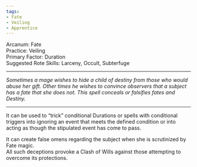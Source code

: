 ```yaml
---
tags:
- Fate
- Veiling
- Apprentice
---
```


Arcanum: Fate\
Practice: Veiling\
Primary Factor: Duration\
Suggested Rote Skills: Larceny, Occult, Subterfuge

---

_Sometimes a mage wishes to hide a child of destiny from those who would abuse her gift. Other times he wishes to convince observers that a subject has a fate that she does not. This spell conceals or falsifies fates and Destiny._

---

It can be used to “trick” conditional Durations or spells with conditional triggers into ignoring an event that meets the defined condition or into acting as though the stipulated event has come to pass. 

It can create false omens regarding the subject when she is scrutinized by Fate magic.\
All such deceptions provoke a Clash of Wills against those attempting to overcome its protections.

